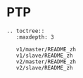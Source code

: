# PTP

```{eval-rst}
.. toctree::
   :maxdepth: 3

   v1/master/README_zh
   v1/slave/README_zh
   v2/master/README_zh
   v2/slave/README_zh
```
